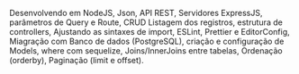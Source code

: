 Desenvolvendo em NodeJS, Json, API REST, Servidores ExpressJS, parâmetros de Query e Route, CRUD Listagem dos registros, estrutura de controllers,  Ajustando as sintaxes de import,  ESLint, Prettier e EditorConfig, Miagração com Banco de dados (PostgreSQL), criação e configuração de Models, where com sequelize, Joins/InnerJoins entre tabelas,  Ordenação (orderby), Paginação (limit e offset).